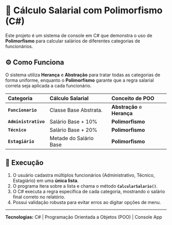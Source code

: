 # 📝 Cálculo Salarial com Polimorfismo (C\#)

Este projeto é um sistema de console em C\# que demonstra o uso de **Polimorfismo** para calcular salários de diferentes categorias de funcionários.

## ⚙️ Como Funciona

O sistema utiliza **Herança** e **Abstração** para tratar todas as categorias de forma uniforme, enquanto o **Polimorfismo** garante que a regra salarial correta seja aplicada a cada funcionário.

| Categoria | Cálculo Salarial | Conceito de POO |
| :--- | :--- | :--- |
| **`Funcionario`** | Classe Base Abstrata. | **Abstração** e **Herança** |
| **`Administrativo`** | Salário Base + 10% | **Polimorfismo** |
| **`Técnico`** | Salário Base + 20% | **Polimorfismo** |
| **`Estagiário`** | Metade do Salário Base | **Polimorfismo** |

## 🚀 Execução

1.  O usuário cadastra múltiplos funcionários (Administrativo, Técnico, Estagiário) em uma **única lista**.
2.  O programa itera sobre a lista e chama o método **`CalcularSalario()`**.
3.  O C\# executa a regra específica de cada categoria, mostrando o salário final correto no relatório.
4.  Possui validação robusta para evitar erros ao digitar opções de menu.

---

**Tecnologias:** C\# | Programação Orientada a Objetos (POO) | Console App
